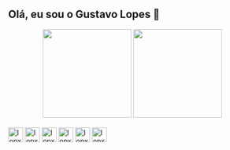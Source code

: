 ## Olá, eu sou o Gustavo Lopes 👋

<div align="center">
  <img height="180em" src="https://github-readme-stats.vercel.app/api?username=lopxs1&show_icons=true&theme=tokyonight"\>
  <img height="180em" src="https://github-readme-stats.vercel.app/api/top-langs/?username=lopxs1&theme=tokyonight"\>
</div>
<div style="display:inline_block"><br>
  <img align="center" alt="lopxs1" height="30" witdh="40", src="https://cdn.jsdelivr.net/gh/devicons/devicon@latest/icons/php/php-original.svg">
  <img align="center" alt="lopxs1" height="30" witdh="40", src="https://cdn.jsdelivr.net/gh/devicons/devicon@latest/icons/csharp/csharp-original.svg">
  <img align="center" alt="lopxs1" height="30" witdh="40", src="https://cdn.jsdelivr.net/gh/devicons/devicon@latest/icons/python/python-original.svg">
  <img align="center" alt="lopxs1" height="30" witdh="40", src="https://cdn.jsdelivr.net/gh/devicons/devicon@latest/icons/javascript/javascript-original.svg">
   <img align="center" alt="lopxs1" height="30" witdh="40", src="https://cdn.jsdelivr.net/gh/devicons/devicon@latest/icons/react/react-original.svg">
  <img align="center" alt="lopxs1" height="30" witdh="40", src="https://cdn.jsdelivr.net/gh/devicons/devicon@latest/icons/sqldeveloper/sqldeveloper-original.svg">
</div>

##
